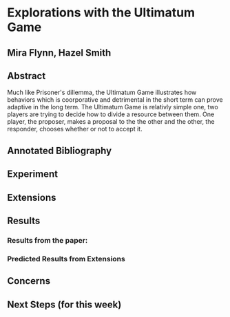 # Explorations with the Ultimatum Game
## Mira Flynn, Hazel Smith

## Abstract
Much like Prisoner's dillemma, the Ultimatum Game illustrates how behaviors which is coorporative and detrimental in the short term can prove adaptive in the long term. The Ultimatum Game is relativly simple one, two players are trying to decide how to divide a resource between them. One player, the proposer, makes a proposal to the the other and the other, the responder, chooses whether or not to accept it. 

## Annotated Bibliography

## Experiment

## Extensions


## Results
### Results from the paper:



### Predicted Results from Extensions


## Concerns


## Next Steps (for this week)




